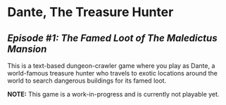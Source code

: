 # Dante, The Treasure Hunter

## *Episode #1: The Famed Loot of The Maledictus Mansion*

This is a text-based dungeon-crawler game where you play as Dante, a world-famous treasure hunter who travels to exotic locations around the world to search dangerous buildings for its famed loot.

**NOTE:** This game is a work-in-progress and is currently not playable yet.
